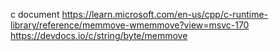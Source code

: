 c document
https://learn.microsoft.com/en-us/cpp/c-runtime-library/reference/memmove-wmemmove?view=msvc-170 
https://devdocs.io/c/string/byte/memmove 
